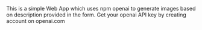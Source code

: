 This is a simple Web App which uses npm openai to generate images based on description provided in the form.
Get your openai API key by creating account on openai.com
